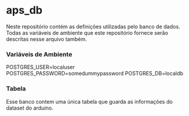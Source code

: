 # aps_db

Neste repositório contém as definições utilizadas pelo banco de dados. Todas as variáveis de ambiente que este repositório fornece serão descritas nesse arquivo também.

### Variáveis de Ambiente

POSTGRES_USER=localuser
POSTGRES_PASSWORD=somedummypassword
POSTGRES_DB=localdb

### Tabela

Esse banco contem uma única tabela que guarda as informações do dataset do arduino.